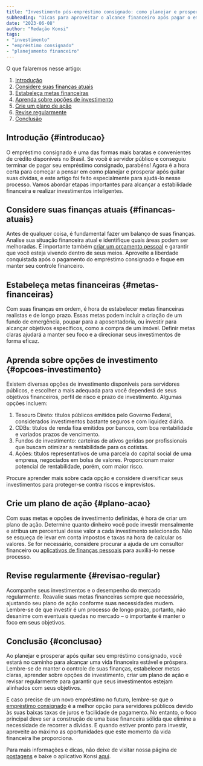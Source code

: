 ```yaml
---
title: "Investimento pós-empréstimo consignado: como planejar e prosperar após quitar dívidas"
subheading: "Dicas para aproveitar o alcance financeiro após pagar o empréstimo consignado e investir de forma inteligente."
date: "2023-06-08"
author: "Redação Konsi"
tags:
- "investimento"
- "empréstimo consignado"
- "planejamento financeiro"
---
```


O que falaremos nesse artigo:

1. [Introdução](#introducao)
2. [Considere suas finanças atuais](#financas-atuais)
3. [Estabeleça metas financeiras](#metas-financeiras)
4. [Aprenda sobre opções de investimento](#opcoes-investimento)
5. [Crie um plano de ação](#plano-acao)
6. [Revise regularmente](#revisao-regular)
7. [Conclusão](#conclusao)

## Introdução {#introducao}

O empréstimo consignado é uma das formas mais baratas e convenientes de crédito disponíveis no Brasil. Se você é servidor público e conseguiu terminar de pagar seu empréstimo consignado, parabéns! Agora é a hora certa para começar a pensar em como planejar e prosperar após quitar suas dívidas, e este artigo foi feito especialmente para ajudá-lo nesse processo. Vamos abordar etapas importantes para alcançar a estabilidade financeira e realizar investimentos inteligentes.

## Considere suas finanças atuais {#financas-atuais}

Antes de qualquer coisa, é fundamental fazer um balanço de suas finanças. Analise sua situação financeira atual e identifique quais áreas podem ser melhoradas. É importante também [criar um orçamento pessoal](https://www.konsi.com.br/postagens/como-criar-e-seguir-um-oramento-financeiro-pessoal-para-servidores-pblicos) e garantir que você esteja vivendo dentro de seus meios. Aproveite a liberdade conquistada após o pagamento do empréstimo consignado e foque em manter seu controle financeiro.

## Estabeleça metas financeiras {#metas-financeiras}

Com suas finanças em ordem, é hora de estabelecer metas financeiras realistas e de longo prazo. Essas metas podem incluir a criação de um fundo de emergência, poupar para a aposentadoria, ou investir para alcançar objetivos específicos, como a compra de um imóvel. Definir metas claras ajudará a manter seu foco e a direcionar seus investimentos de forma eficaz.

## Aprenda sobre opções de investimento {#opcoes-investimento}

Existem diversas opções de investimento disponíveis para servidores públicos, e escolher a mais adequada para você dependerá de seus objetivos financeiros, perfil de risco e prazo de investimento. Algumas opções incluem:

1. Tesouro Direto: títulos públicos emitidos pelo Governo Federal, considerados investimentos bastante seguros e com liquidez diária.
2. CDBs: títulos de renda fixa emitidos por bancos, com boa rentabilidade e variados prazos de vencimento.
3. Fundos de investimento: carteiras de ativos geridas por profissionais que buscam otimizar a rentabilidade para os cotistas.
4. Ações: títulos representativos de uma parcela do capital social de uma empresa, negociados em bolsa de valores. Proporcionam maior potencial de rentabilidade, porém, com maior risco.

Procure aprender mais sobre cada opção e considere diversificar seus investimentos para proteger-se contra riscos e imprevistos.

## Crie um plano de ação {#plano-acao}

Com suas metas e opções de investimento definidas, é hora de criar um plano de ação. Determine quanto dinheiro você pode investir mensalmente e atribua um percentual desse valor a cada investimento selecionado. Não se esqueça de levar em conta impostos e taxas na hora de calcular os valores. Se for necessário, considere procurar a ajuda de um consultor financeiro ou [aplicativos de finanças pessoais](https://www.konsi.com.br/postagens/o-papel-dos-aplicativos-de-finanas-na-gesto-financeira-dos-servidores-pblicos) para auxiliá-lo nesse processo.

## Revise regularmente {#revisao-regular}

Acompanhe seus investimentos e o desempenho do mercado regularmente. Reavalie suas metas financeiras sempre que necessário, ajustando seu plano de ação conforme suas necessidades mudem. Lembre-se de que investir é um processo de longo prazo, portanto, não desanime com eventuais quedas no mercado – o importante é manter o foco em seus objetivos.

## Conclusão {#conclusao}

Ao planejar e prosperar após quitar seu empréstimo consignado, você estará no caminho para alcançar uma vida financeira estável e próspera. Lembre-se de manter o controle de suas finanças, estabelecer metas claras, aprender sobre opções de investimento, criar um plano de ação e revisar regularmente para garantir que seus investimentos estejam alinhados com seus objetivos.

E caso precise de um novo empréstimo no futuro, lembre-se que o [empréstimo consignado](https://www.konsi.com.br/postagens/a-guia-definitivo-sobre-crdito-consignado-para-servidor-pblico-novato) é a melhor opção para servidores públicos devido às suas baixas taxas de juros e facilidade de pagamento. No entanto, o foco principal deve ser a construção de uma base financeira sólida que elimine a necessidade de recorrer a dívidas. E quando estiver pronto para investir, aproveite ao máximo as oportunidades que este momento da vida financeira lhe proporciona.

Para mais informações e dicas, não deixe de visitar nossa página de [postagens](https://www.konsi.com.br/postagens) e baixe o aplicativo Konsi [aqui](https://www.konsi.com.br/download).
